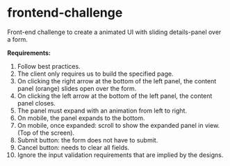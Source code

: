 # frontend-challenge
Front-end challenge to create a animated UI with sliding details-panel over a form. 
<br>

<strong>Requirements:</strong><br>
<ol>
<li>Follow best practices.</li>
<li>The client only requires us to build the specified page.</li>
<li>On clicking the right arrow at the bottom of the left panel, the content panel (orange) slides open over the form.</li>
<li>On clicking the left arrow at the bottom of the left panel, the content panel closes.</li>
<li>The panel must expand with an animation from left to right.</li>
<li>On mobile, the panel expands to the bottom.</li>
<li>On mobile, once expanded: scroll to show the expanded panel in view. (Top of the screen).</li>
<li>Submit button: the form does not have to submit.</li>
<li>Cancel button: needs to clear all fields.</li>
<li>Ignore the input validation requirements that are implied by the designs.</li>
  </ol>
